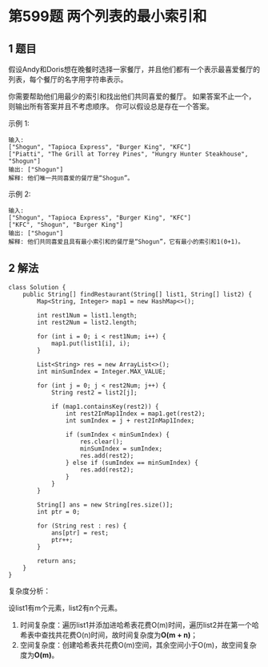 # 第599题 两个列表的最小索引和

## 1 题目

假设Andy和Doris想在晚餐时选择一家餐厅，并且他们都有一个表示最喜爱餐厅的列表，每个餐厅的名字用字符串表示。

你需要帮助他们用最少的索引和找出他们共同喜爱的餐厅。 如果答案不止一个，则输出所有答案并且不考虑顺序。 你可以假设总是存在一个答案。

示例 1:

```
输入:
["Shogun", "Tapioca Express", "Burger King", "KFC"]
["Piatti", "The Grill at Torrey Pines", "Hungry Hunter Steakhouse", "Shogun"]
输出: ["Shogun"]
解释: 他们唯一共同喜爱的餐厅是“Shogun”。
```

示例 2:

```
输入:
["Shogun", "Tapioca Express", "Burger King", "KFC"]
["KFC", "Shogun", "Burger King"]
输出: ["Shogun"]
解释: 他们共同喜爱且具有最小索引和的餐厅是“Shogun”，它有最小的索引和1(0+1)。
```

## 2 解法

```
class Solution {
    public String[] findRestaurant(String[] list1, String[] list2) {
        Map<String, Integer> map1 = new HashMap<>();

        int rest1Num = list1.length;
        int rest2Num = list2.length;

        for (int i = 0; i < rest1Num; i++) {
            map1.put(list1[i], i);
        }
        
        List<String> res = new ArrayList<>();
        int minSumIndex = Integer.MAX_VALUE;
        
        for (int j = 0; j < rest2Num; j++) {
            String rest2 = list2[j];

            if (map1.containsKey(rest2)) {
                int rest2InMap1Index = map1.get(rest2);
                int sumIndex = j + rest2InMap1Index;

                if (sumIndex < minSumIndex) {
                    res.clear();
                    minSumIndex = sumIndex;
                    res.add(rest2);
                } else if (sumIndex == minSumIndex) {
                    res.add(rest2);
                }
            }
        }

        String[] ans = new String[res.size()];
        int ptr = 0;

        for (String rest : res) {
            ans[ptr] = rest;
            ptr++;
        }

        return ans;
    }
}
```

复杂度分析：

设list1有m个元素，list2有n个元素。

1. 时间复杂度：遍历list1并添加进哈希表花费O(m)时间，遍历list2并在第一个哈希表中查找共花费O(n)时间，故时间复杂度为**O(m + n)**；
2. 空间复杂度：创建哈希表共花费O(m)空间，其余空间小于O(m)，故空间复杂度为**O(m)**。




